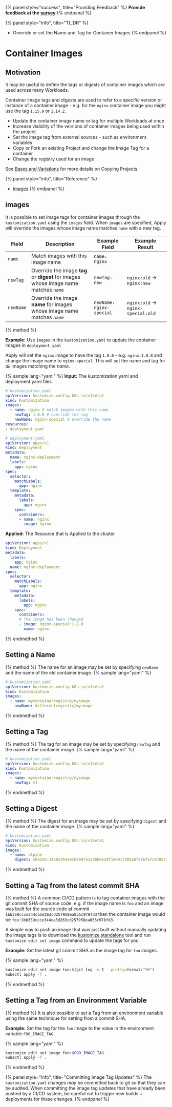 {% panel style="success", title="Providing Feedback" %}
**Provide feedback at the [survey](https://www.surveymonkey.com/r/CLQBQHR)**
{% endpanel %}

{% panel style="info", title="TL;DR" %}
- Override or set the Name and Tag for Container Images
{% endpanel %}

# Container Images

## Motivation

It may be useful to define the tags or digests of container images which are used across many Workloads.

Container image tags and digests are used to refer to a specific version or instance of a container
image - e.g. for the `nginx` container image you might use the tag `1.15.9` or `1.14.2`.

- Update the container image name or tag for multiple Workloads at once
- Increase visibility of the versions of container images being used within
  the project
- Set the image tag from external sources - such as environment variables
- Copy or Fork an existing Project and change the Image Tag for a container
- Change the registry used for an image

See [Bases and Variations](../app_customization/bases_and_variants.md) for more details on Copying Projects.

{% panel style="info", title="Reference" %}
- [images](../reference/kustomize.md#images)
{% endpanel %}

## images

It is possible to set image tags for container images through
the `kustomization.yaml` using the `images` field.  When `images` are
specified, Apply will override the images whose image name matches `name` with a new
tag.


| Field     | Description                                                              | Example Field | Example Result |
|-----------|--------------------------------------------------------------------------|----------| --- |
| `name`    | Match images with this image name| `name: nginx`| |
| `newTag`  | Override the image **tag** or **digest** for images whose image name matches `name`    | `newTag: new` | `nginx:old` -> `nginx:new` |
| `newName` | Override the image **name** for images whose image name matches `name`   | `newName: nginx-special` | `nginx:old` -> `nginx-special:old` |

{% method %}

**Example:** Use `images` in the `kustomization.yaml` to update the container
images in `deployment.yaml`

Apply will set the `nginx` image to have the tag `1.8.0` - e.g. `nginx:1.8.0` and
change the image name to `nginx-special`.
This will set the name and tag for *all* images matching the *name*.

{% sample lang="yaml" %}
**Input:** The kustomization.yaml and deployment.yaml files

```yaml
# kustomization.yaml
apiVersion: kustomize.config.k8s.io/v1beta1
kind: Kustomization
images:
  - name: nginx # match images with this name
    newTag: 1.8.0 # override the tag
    newName: nginx-special # override the name
resources:
- deployment.yaml
```

```yaml
# deployment.yaml
apiVersion: apps/v1
kind: Deployment
metadata:
  name: nginx-deployment
  labels:
    app: nginx
spec:
  selector:
    matchLabels:
      app: nginx
  template:
    metadata:
      labels:
        app: nginx
    spec:
      containers:
      - name: nginx
        image: nginx
```

**Applied:** The Resource that is Applied to the cluster

```yaml
apiVersion: apps/v1
kind: Deployment
metadata:
  labels:
    app: nginx
  name: nginx-deployment
spec:
  selector:
    matchLabels:
      app: nginx
  template:
    metadata:
      labels:
        app: nginx
    spec:
      containers:
      # The image has been changed
      - image: nginx-special:1.8.0
        name: nginx
```
{% endmethod %}


## Setting a Name

{% method %}
The name for an image may be set by specifying `newName` and the name of the old container image.
{% sample lang="yaml" %}
```yaml
# kustomization.yaml
apiVersion: kustomize.config.k8s.io/v1beta1
kind: Kustomization
images:
  - name: mycontainerregistry/myimage
    newName: differentregistry/myimage
```
{% endmethod %}

## Setting a Tag

{% method %}
The tag for an image may be set by specifying `newTag` and the name of the container image.
{% sample lang="yaml" %}
```yaml
# kustomization.yaml
apiVersion: kustomize.config.k8s.io/v1beta1
kind: Kustomization
images:
  - name: mycontainerregistry/myimage
    newTag: v1
```
{% endmethod %}

## Setting a Digest

{% method %}
The digest for an image may be set by specifying `digest` and the name of the container image.
{% sample lang="yaml" %}
```yaml
# kustomization.yaml
apiVersion: kustomize.config.k8s.io/v1beta1
kind: Kustomization
images:
  - name: alpine
    digest: sha256:24a0c4b4a4c0eb97a1aabb8e29f18e917d05abfe1b7a7c07857230879ce7d3d3
```
{% endmethod %}


## Setting a Tag from the latest commit SHA

{% method %}
A common CI/CD pattern is to tag container images with the git commit SHA of source code.  e.g. if
the image name is `foo` and an image was built for the source code at commit `1bb359ccce344ca5d263cd257958ea035c978fd3`
then the container image would be `foo:1bb359ccce344ca5d263cd257958ea035c978fd3`.

A simple way to push an image that was just built without manually updating the image tags is to
download the [kustomize standalone](https://github.com/kubernetes-sigs/kustomize/) tool and run
`kustomize edit set image` command to update the tags for you.

**Example:** Set the latest git commit SHA as the image tag for `foo` images.

{% sample lang="yaml" %}
```bash
kustomize edit set image foo:$(git log -n 1 --pretty=format:"%H")
kubectl apply -f .
```
{% endmethod %}

## Setting a Tag from an Environment Variable

{% method %}
It is also possible to set a Tag from an environment variable using the same technique for setting from a commit SHA.

**Example:** Set the tag for the `foo` image to the value in the environment variable `FOO_IMAGE_TAG`.

{% sample lang="yaml" %}
```bash
kustomize edit set image foo:$FOO_IMAGE_TAG
kubectl apply -f .
```
{% endmethod %}

{% panel style="info", title="Committing Image Tag Updates" %}
The `kustomization.yaml` changes *may* be committed back to git so that they
can be audited.  When committing the image tag updates that have already
been pushed by a CI/CD system, be careful not to trigger new builds +
deployments for these changes.
{% endpanel %}

